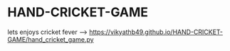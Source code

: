 # HAND-CRICKET-GAME
lets enjoys cricket fever -->
https://vikyathb49.github.io/HAND-CRICKET-GAME/hand_cricket_game.py
